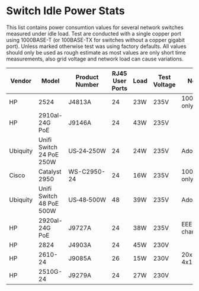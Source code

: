 # Switch Idle Power Stats

This list contains power consumtion values for several network switches
measured under idle load. Test are conducted with a single copper port
using 1000BASE-T (or 100BASE-TX for switches without a copper gigabit
port). Unless marked otherwise test was using factory defaults. All
values should only be used as rough estimate as most values are only
short time measurements, also grid voltage and network load can cause
variations.

| Vendor   | Model                    | Product Number | RJ45 User Ports | Load | Test Voltage | Notes           |
|----------|--------------------------|----------------|-----------------|------|--------------|-----------------|
| HP       | 2524                     | J4813A         | 24              | 23W  | 235V         | 100MBit/s only  |
| HP       | 2910al-24G PoE           | J9146A         | 24              | 43W  | 235V         |                 |
| Ubiquity | Unifi Switch 24 PoE 250W | US‑24‑250W     | 24              | 24W  | 235V         | Adopted         |
| Cisco    | Catalyst 2950            | WS-C2950-24    | 24              | 16W  | 235V         | 100MBit/s only  |
| Ubiquity | Unifi Switch 48 PoE 500W | US‑48‑500W     | 48              | 39W  | 235V         | Adopted         |
| HP       | 2920al-24G PoE           | J9727A         | 24              | 38W  | 235V         | EEE no change   |
| HP       | 2824                     | J4903A         | 24              | 45W  | 230V         |                 |
| HP       | 2610-24                  | J9085A         | 26              | 15W  | 230V         | 20x100 + 4x1000 |
| HP       | 2510G-24                 | J9279A         | 24              | 27W  | 230V         |                 |
